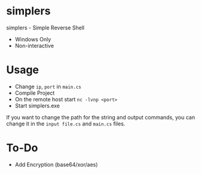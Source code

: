 # simplers
simplers - Simple Reverse Shell

- Windows Only
- Non-interactive

# Usage
- Change `ip`, `port` in `main.cs`
- Compile Project
- On the remote host start `nc -lvnp <port>`
- Start simplers.exe

If you want to change the path for the string and output commands, you can change it in the `input file.cs` and `main.cs` files.

# To-Do
- Add Encryption (base64/xor/aes)
